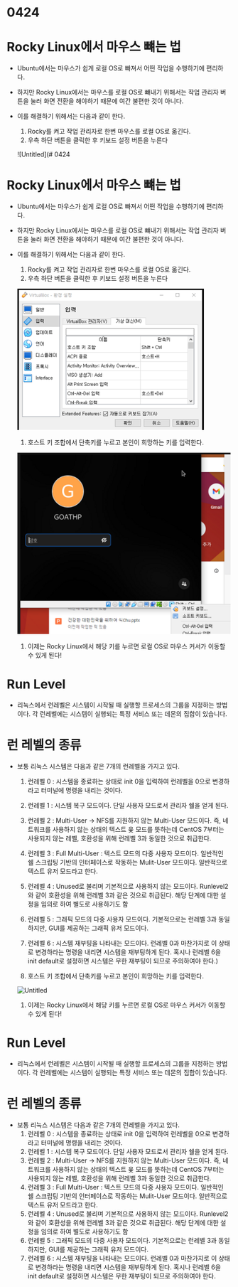 # 0424

# Rocky Linux에서 마우스 뺴는 법

- Ubuntu에서는 마우스가 쉽게 로컬 OS로 빠져서 어떤 작업을 수행하기에 편리하다.
- 하지만 Rocky Linux에서는 마우스를 로컬 OS로 뺴내기 위해서는 작업 관리자 버튼을 눌러 화면 전환을 해야하기 때문에 여간 불편한 것이 아니다.
- 이를 해결하기 위해서는 다음과 같이 한다.
    1. Rocky를 켜고 작업 관리자로 한번 마우스를 로컬 OS로 옮긴다.
    2. 우측 하단 버튼을 클릭한 후 키보드 설정 버튼을 누른다
    
    ![Untitled](# 0424

# Rocky Linux에서 마우스 뺴는 법

- Ubuntu에서는 마우스가 쉽게 로컬 OS로 빠져서 어떤 작업을 수행하기에 편리하다.
- 하지만 Rocky Linux에서는 마우스를 로컬 OS로 뺴내기 위해서는 작업 관리자 버튼을 눌러 화면 전환을 해야하기 때문에 여간 불편한 것이 아니다.
- 이를 해결하기 위해서는 다음과 같이 한다.
    1. Rocky를 켜고 작업 관리자로 한번 마우스를 로컬 OS로 옮긴다.
    2. 우측 하단 버튼을 클릭한 후 키보드 설정 버튼을 누른다
    
    ![Untitled](./image/KakaoTalk_20230424_184146355.png)
    
    1. 호스트 키 조합에서 단축키를 누르고 본인이 희망하는 키를 입력한다.
    
    ![Untitled](./image/KakaoTalk_20230424_184152812.png)
    
    1. 이제는 Rocky Linux에서 해당 키를 누르면 로컬 OS로 마우스 커서가 이동할 수 있게 된다!

# Run Level

- 리눅스에서 런레벨은 시스템이 시작될 때 실행할 프로세스의 그룹을 지정하는 방법이다. 각 런레벨에는 시스템이 실행되는 특정 서비스 또는 데몬의 집합이 있습니다.

# 런 레벨의 종류

- 보통 리눅스 시스템은 다음과 같은 7개의 런레벨을 가지고 있다.
    1. 런레벨 0 : 시스템을 종료하는 상태로 init 0을 입력하여 런레벨을 0으로 변경하라고 터미널에 명령을 내리는 것이다.
    2. 런레벨 1 : 시스템 복구 모드이다. 단일 사용자 모드로서 관리자 쉘을 얻게 된다.
    3. 런레벨 2 : Multi-User → NFS를 지원하지 않는 Multi-User 모드이다. 즉, 네트워크를 사용하지 않는 상태의 텍스트 윶 모드를 뜻하는데 CentOS 7부터는 사용되지 않는 레벨, 호환성을 위해 런레벨 3과 동일한 것으로 취급한다.
    4. 런레벨 3 : Full Multi-User : 텍스트 모드의 다중 사용자 모드이다. 일반적인 쉘 스크립팅 기반의 인터페이스로 작동하는 Mulit-User 모드이다. 일반적으로 텍스트 유저 모드라고 한다.
    5. 런레벨 4 : Unused로 불리며 기본적으로 사용하지 않는 모드이다. Runlevel2와 같이 호환성을 위해 런레벨 3과 같은 것으로 취급된다. 해당 단계에 대한 설정을 임의로 하여 별도로 사용하기도 함
    6. 런레벨 5 : 그래픽 모드의 다중 사용자 모드이다. 기본적으로는 런레벨 3과 동일하지만, GUI를 제공하는 그래픽 유저 모드이다.
    7. 런레벨 6 : 시스템 재부팅을 나타내는 모드이다. 런레벨 0과 마찬가지로 이 상태로 변경하라는 명령을 내리면 시스템을 재부팅하게 된다. 혹시나 런레벨 6을 init default로 설정하면 시스템은 무한 재부팅이 되므로 주의하여야 한다.)
    
    1. 호스트 키 조합에서 단축키를 누르고 본인이 희망하는 키를 입력한다.
    
    ![Untitled](https://s3-us-west-2.amazonaws.com/secure.notion-static.com/220ddc62-64a3-437e-94a1-873f4af87e23/Untitled.png)
    
    1. 이제는 Rocky Linux에서 해당 키를 누르면 로컬 OS로 마우스 커서가 이동할 수 있게 된다!

# Run Level

- 리눅스에서 런레벨은 시스템이 시작될 때 실행할 프로세스의 그룹을 지정하는 방법이다. 각 런레벨에는 시스템이 실행되는 특정 서비스 또는 데몬의 집합이 있습니다.

# 런 레벨의 종류

- 보통 리눅스 시스템은 다음과 같은 7개의 런레벨을 가지고 있다.
    1. 런레벨 0 : 시스템을 종료하는 상태로 init 0을 입력하여 런레벨을 0으로 변경하라고 터미널에 명령을 내리는 것이다.
    2. 런레벨 1 : 시스템 복구 모드이다. 단일 사용자 모드로서 관리자 쉘을 얻게 된다.
    3. 런레벨 2 : Multi-User → NFS를 지원하지 않는 Multi-User 모드이다. 즉, 네트워크를 사용하지 않는 상태의 텍스트 윶 모드를 뜻하는데 CentOS 7부터는 사용되지 않는 레벨, 호환성을 위해 런레벨 3과 동일한 것으로 취급한다.
    4. 런레벨 3 : Full Multi-User : 텍스트 모드의 다중 사용자 모드이다. 일반적인 쉘 스크립팅 기반의 인터페이스로 작동하는 Mulit-User 모드이다. 일반적으로 텍스트 유저 모드라고 한다.
    5. 런레벨 4 : Unused로 불리며 기본적으로 사용하지 않는 모드이다. Runlevel2와 같이 호환성을 위해 런레벨 3과 같은 것으로 취급된다. 해당 단계에 대한 설정을 임의로 하여 별도로 사용하기도 함
    6. 런레벨 5 : 그래픽 모드의 다중 사용자 모드이다. 기본적으로는 런레벨 3과 동일하지만, GUI를 제공하는 그래픽 유저 모드이다.
    7. 런레벨 6 : 시스템 재부팅을 나타내는 모드이다. 런레벨 0과 마찬가지로 이 상태로 변경하라는 명령을 내리면 시스템을 재부팅하게 된다. 혹시나 런레벨 6을 init default로 설정하면 시스템은 무한 재부팅이 되므로 주의하여야 한다.